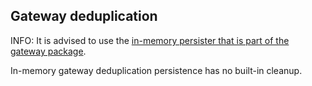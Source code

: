 ## Gateway deduplication

INFO: It is advised to use the [in-memory persister that is part of the gateway package](/persistence/in-memory/gateway-deduplication.md).

In-memory gateway deduplication persistence has no built-in cleanup.